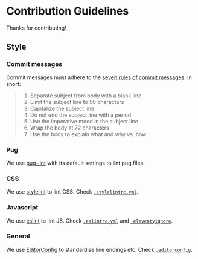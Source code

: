 # Contribution Guidelines

Thanks for contributing!

## Style

### Commit messages

Commit messages must adhere to the [seven rules of commit messages](//chris.beams.io/posts/git-commit/#seven-rules). In short:

> 1. Separate subject from body with a blank line
> 2. Limit the subject line to 50 characters
> 3. Capitalize the subject line
> 4. Do not end the subject line with a period
> 5. Use the imperative mood in the subject line
> 6. Wrap the body at 72 characters
> 7. Use the body to explain what and why vs. how

### Pug

We use [pug-lint](//github.com/pugjs/pug-lint) with its default settings to lint pug files.

### CSS

We use [stylelint](//stylelint.io) to lint CSS. Check [`.stylelintrc.yml`](../.stylelintrc.yml).

### Javascript

We use [eslint](//eslint.org) to lint JS. Check [`.eslintrc.yml`](../.eslintrc.yml) and [`.eleventyignore`](../.eleventyignore).

### General

We use [EditorConfig](//editorconfig.org) to standardise line endings etc. Check [`.editorconfig`](../.editorconfig).
